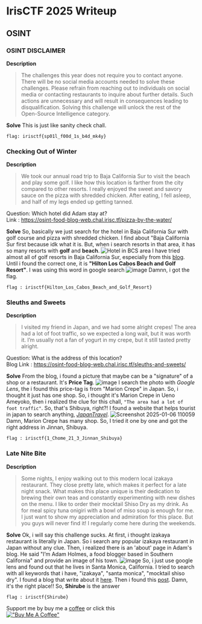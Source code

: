 # IrisCTF 2025 Writeup

## OSINT

### OSINT DISCLAIMER
**Description**
> The challenges this year does not require you to contact anyone. There will be no social media accounts needed to solve these challenges. Please refrain from reaching out to individuals on social media or contacting restaurants to inquire about further details. Such actions are unnecessary and will result in consequences leading to disqualification. Solving this challenge will unlock the rest of the Open-Source Intelligence category.

**Solve**
This is just like sanity check chall.

```
flag: irisctf{sp01l_f00d_1s_b4d_mk4y}
```

### Checking Out of Winter

**Description** </br>
> We took our annual road trip to Baja California Sur to visit the beach and play some golf. I like how this location is farther from the city compared to other resorts. I really enjoyed the sweet and savory sauce on the pizza with shredded chicken. After eating, I fell asleep, and half of my legs ended up getting tanned.

Question: Which hotel did Adam stay at? </br>
Link : https://osint-food-blog-web.chal.irisc.tf/pizza-by-the-water/

**Solve**
So, basically we just search for the hotel in Baja California Sur with golf course and pizza with shredded chicken. I find about "Baja California Sur first because idk what it is. But, when i search resorts in that area, it has so many resorts with **golf** and **beach**.
![Hotel in BCS area](https://github.com/user-attachments/assets/c9312584-277e-40b8-85fb-0c4004861be3)
I have tried almost all of golf resorts in Baja California Sur, especially from this [blog](https://www.tripadvisor.com/HotelsList-Baja_California-Golf-Resorts-zfp7841950.html). Until i found the correct one, it is **"Hilton Los Cabos Beach and Golf Resort"**. I was using this word in google search
![image](https://github.com/user-attachments/assets/e21aa9e0-139c-4a46-b6c9-6d569bec9c4f)
Damnn, i got the flag.

```
flag : irisctf{Hilton_Los_Cabos_Beach_and_Golf_Resort}
```
### Sleuths and Sweets
**Description**
> I visited my friend in Japan, and we had some alright crepes! The area had a lot of foot traffic, so we expected a long wait, but it was worth it. I’m usually not a fan of yogurt in my crepe, but it still tasted pretty alright.

Question: What is the address of this location? </br>
Blog Link : https://osint-food-blog-web.chal.irisc.tf/sleuths-and-sweets/

**Solve**
From the blog, i found a picture that maybe can be a "signature" of a shop or a restaurant. It's **Price Tag**. 
![image](https://github.com/user-attachments/assets/b3b73c2f-41d8-449b-af87-fde1bb6f698d)
I search the photo with _Google Lens_, the i found this price-tag is from "Marion Crepe" in Japan. So, i thought it just has one shop. So, i thought it's Marion Crepe in Ueno Ameyoko, then i realized the clue for this chall, `"The area had a lot of foot traffic"`. So, that's Shibuya, right?! I found a website that helps tourist in japan to search anything, [_JapanTravel_](https://japantravel.navitime.com/en/area/jp/search/?word=marion%20crepe).
![Screenshot 2025-01-06 110059](https://github.com/user-attachments/assets/758e7a26-b5af-41f5-93c8-27f747efc3f1)
Damn, Marion Crepe has many shop. So, I tried it one by one and got the right address in Jinnan, Shibuya.

```
flag : irisctf{1_Chome_21_3_Jinnan_Shibuya}
```


### Late Nite Bite
**Description**
> Some nights, I enjoy walking out to this modern local izakaya restaurant. They close pretty late, which makes it perfect for a late night snack. What makes this place unique is their dedication to brewing their own teas and constantly experimenting with new dishes on the menu. I like to order their mocktail Shiso Dry as my drink. As for meal spicy tuna onigiri with a bowl of miso soup is enough for me.
> I just want to show my appreciation and admiration for this place. But you guys will never find it! I regularly come here during the weekends.

**Solve**
Ok, i will say this challenge sucks. At first, i thought izakaya restaurant is literally in Japan. So i search any popular izakaya restaurant in Japan without any clue. Then, i realized there is an 'about' page in Adam's blog. He said "I’m Adam Holmes, a food blogger based in Southern California" and provide an image of his town.
![image](https://github.com/user-attachments/assets/ba50afa9-4a31-4cd2-b9c2-beb5efbc4182)
So, i just use google lens and found out that he lives in Santa Monica, California. I tried to search with all keywords that i have, "izakaya", "santa monica", "mocktail shiso dry". I found a blog that write about it [here](https://www.yelp.com/search?find_desc=Izakaya&find_loc=Santa+Monica%2C+CA). Then i found this [post](https://www.instagram.com/shirube_santamonica/p/DELJLUWO7Ip/). Damn, it's the right place!!
So, **Shirube** is the answer
```
flag : irisctf{Shirube}
```

Support me by buy me a [coffee](https://ko-fi.com/abiabdillah) or click this <br>
[!["Buy Me A Coffee"](https://www.buymeacoffee.com/assets/img/custom_images/orange_img.png)](https://www.ko-fi.com/abiabdillah)

